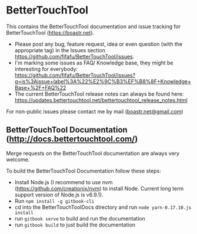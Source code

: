 # BetterTouchTool
This contains the BetterTouchTool documentation and issue tracking for BetterTouchTool (https://boastr.net).

* Please post any bug, feature request, idea or even question (with the appropriate tag) in the Issues section https://github.com/fifafu/BetterTouchTool/issues.
* I'm marking some issues as FAQ/ Knowledge base, they might be interesting for everybody: https://github.com/fifafu/BetterTouchTool/issues?q=is%3Aissue+label%3A%22%E2%9C%B3%EF%B8%8F+Knowledge+Base+%2F+FAQ%22
* The current BetterTouchTool release notes can always be found here: https://updates.bettertouchtool.net/bettertouchtool_release_notes.html

For non-public issues please contact me by mail (boastr.net@gmail.com)

## BetterTouchTool Documentation (http://docs.bettertouchtool.com/)
Merge requests on the BetterTouchTool documentation are always very welcome.

To build the BetterTouchTool Documentation follow these steps:
* Install Node.js (I recommend to use nvm (https://github.com/creationix/nvm) to install Node. Current long term support version of Node.js is v6.9.1).
* Run ``npm install -g gitbook-cli``
* cd into the BetterTouchToolDocs directory and run ``node yarn-0.17.10.js install``
* run ``gitbook serve`` to build and run the documentation
* run ``gitbook build`` to just build the documentation
